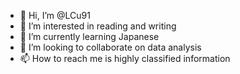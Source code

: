 - 👋 Hi, I’m @LCu91
- 👀 I’m interested in reading and writing
- 🌱 I’m currently learning Japanese
- 💞️ I’m looking to collaborate on data analysis
- 📫 How to reach me is highly classified information

<!---
LCu91/LCu91 is a ✨ special ✨ repository because its `README.md` (this file) appears on your GitHub profile.
You can click the Preview link to take a look at your changes.
--->
